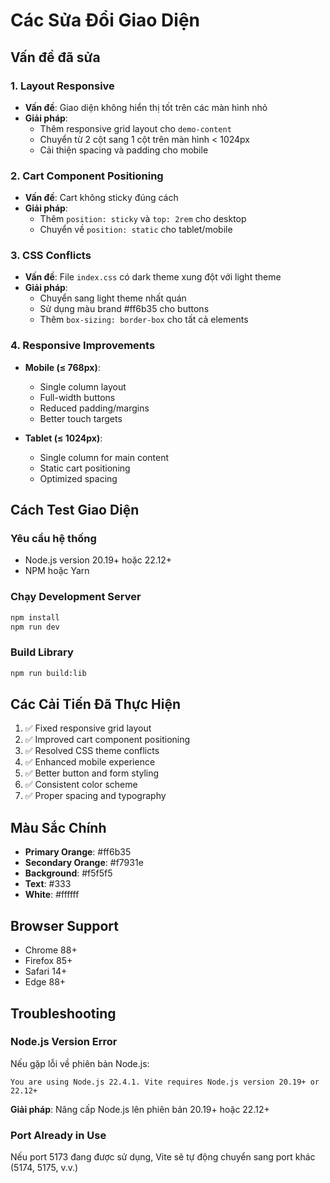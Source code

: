 # Các Sửa Đổi Giao Diện

## Vấn đề đã sửa

### 1. Layout Responsive

- **Vấn đề**: Giao diện không hiển thị tốt trên các màn hình nhỏ
- **Giải pháp**:
  - Thêm responsive grid layout cho `demo-content`
  - Chuyển từ 2 cột sang 1 cột trên màn hình < 1024px
  - Cải thiện spacing và padding cho mobile

### 2. Cart Component Positioning

- **Vấn đề**: Cart không sticky đúng cách
- **Giải pháp**:
  - Thêm `position: sticky` và `top: 2rem` cho desktop
  - Chuyển về `position: static` cho tablet/mobile

### 3. CSS Conflicts

- **Vấn đề**: File `index.css` có dark theme xung đột với light theme
- **Giải pháp**:
  - Chuyển sang light theme nhất quán
  - Sử dụng màu brand #ff6b35 cho buttons
  - Thêm `box-sizing: border-box` cho tất cả elements

### 4. Responsive Improvements

- **Mobile (≤ 768px)**:

  - Single column layout
  - Full-width buttons
  - Reduced padding/margins
  - Better touch targets

- **Tablet (≤ 1024px)**:
  - Single column for main content
  - Static cart positioning
  - Optimized spacing

## Cách Test Giao Diện

### Yêu cầu hệ thống

- Node.js version 20.19+ hoặc 22.12+
- NPM hoặc Yarn

### Chạy Development Server

```bash
npm install
npm run dev
```

### Build Library

```bash
npm run build:lib
```

## Các Cải Tiến Đã Thực Hiện

1. ✅ Fixed responsive grid layout
2. ✅ Improved cart component positioning
3. ✅ Resolved CSS theme conflicts
4. ✅ Enhanced mobile experience
5. ✅ Better button and form styling
6. ✅ Consistent color scheme
7. ✅ Proper spacing and typography

## Màu Sắc Chính

- **Primary Orange**: #ff6b35
- **Secondary Orange**: #f7931e
- **Background**: #f5f5f5
- **Text**: #333
- **White**: #ffffff

## Browser Support

- Chrome 88+
- Firefox 85+
- Safari 14+
- Edge 88+

## Troubleshooting

### Node.js Version Error

Nếu gặp lỗi về phiên bản Node.js:

```
You are using Node.js 22.4.1. Vite requires Node.js version 20.19+ or 22.12+
```

**Giải pháp**: Nâng cấp Node.js lên phiên bản 20.19+ hoặc 22.12+

### Port Already in Use

Nếu port 5173 đang được sử dụng, Vite sẽ tự động chuyển sang port khác (5174, 5175, v.v.)
